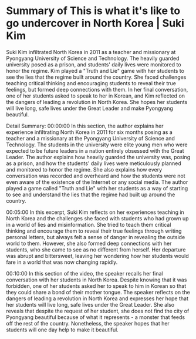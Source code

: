 # Summary of This is what it's like to go undercover in North Korea | Suki Kim

Suki Kim infiltrated North Korea in 2011 as a teacher and missionary at Pyongyang University of Science and Technology. The heavily guarded university posed as a prison, and students' daily lives were monitored to honor the regime. Kim played a "Truth and Lie" game with her students to see the lies that the regime built around the country. She faced challenges teaching critical thinking and encouraging students to reveal their true feelings, but formed deep connections with them. In her final conversation, one of her students asked to speak to her in Korean, and Kim reflected on the dangers of leading a revolution in North Korea. She hopes her students will live long, safe lives under the Great Leader and make Pyongyang beautiful.

Detail Summary: 
00:00:00
In this section, the author explains her experience infiltrating North Korea in 2011 for six months posing as a teacher and a missionary at the Pyongyang University of Science and Technology. The students in the university were elite young men who were expected to be future leaders in a nation entirely obsessed with the Great Leader. The author explains how heavily guarded the university was, posing as a prison, and how the students' daily lives were meticulously planned and monitored to honor the regime. She also explains how every conversation was recorded and overheard and how the students were not even aware of the existence of the Internet or any social media. The author played a game called "Truth and Lie" with her students as a way of starting to see and understand the lies that the regime had built up around the country.

00:05:00
In this excerpt, Suki Kim reflects on her experiences teaching in North Korea and the challenges she faced with students who had grown up in a world of lies and misinformation. She tried to teach them critical thinking and encourage them to reveal their true feelings through writing personal letters, but always felt a sense of danger in revealing the outside world to them. However, she also formed deep connections with her students, who she came to see as no different from herself. Her departure was abrupt and bittersweet, leaving her wondering how her students would fare in a world that was now changing rapidly.

00:10:00
In this section of the video, the speaker recalls her final conversation with her students in North Korea. Despite knowing that it was forbidden, one of her students asked her to speak to him in Korean so that they could share a bond of their mother tongue. The speaker reflects on the dangers of leading a revolution in North Korea and expresses her hope that her students will live long, safe lives under the Great Leader. She also reveals that despite the request of her student, she does not find the city of Pyongyang beautiful because of what it represents - a monster that feeds off the rest of the country. Nonetheless, the speaker hopes that her students will one day help to make it beautiful.

